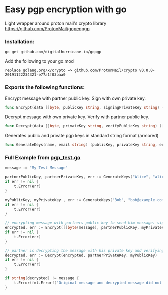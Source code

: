 # Easy pgp encryption with go

Light wrapper around proton mail's crypto library https://github.com/ProtonMail/gopenpgp

### Installation:

```go get github.com/digitalhurricane-io/gopgp```

Add the following to your go.mod

```replace golang.org/x/crypto => github.com/ProtonMail/crypto v0.0.0-20191122234321-e77a1f03baa0```



### Exports the following functions:

Encrypt message with partner public key. Sign with own private key.

```go
func Encrypt(data []byte, publicKey string, signingPrivateKey string) ([]byte, error)
```

Decrypt message with own private key. Verify with partner public key.

```go
func Decrypt(data []byte, privateKey string, verifyPublicKey string) ([]byte, error)
```

Generates public and private pgp keys in standard string format (armored)

```go
func GenerateKeys(name, email string) (publicKey, privateKey string, err error)
```


### Full Example from [pgp_test.go](pgp_test.go)
```go	
message := "My Test Message"

partnerPublicKey, partnerPrivateKey, err := GenerateKeys("Alice", "alice@example.com")
if err != nil {
    t.Error(err)
}

myPublicKey, myPrivateKey , err := GenerateKeys("Bob", "bob@example.com")
if err != nil {
    t.Error(err)
}

// encrypting message with partners public key to send him message. signing with my private key.
encrypted, err := Encrypt([]byte(message), partnerPublicKey, myPrivateKey)
if err != nil {
    t.Error(err)
}

// partner is decrypting the message with his private key and verifying the signature with my public key
decrypted, err := Decrypt(encrypted, partnerPrivateKey, myPublicKey)
if err != nil {
    t.Error(err)
}

if string(decrypted) != message {
    t.Error(fmt.Errorf("Original message and decrypted message did not match"))
}
```